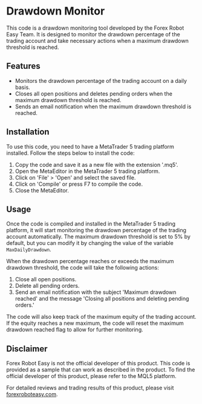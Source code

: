 # Drawdown Monitor

This code is a drawdown monitoring tool developed by the Forex Robot Easy Team. It is designed to monitor the drawdown percentage of the trading account and take necessary actions when a maximum drawdown threshold is reached.

## Features

- Monitors the drawdown percentage of the trading account on a daily basis.
- Closes all open positions and deletes pending orders when the maximum drawdown threshold is reached.
- Sends an email notification when the maximum drawdown threshold is reached.

## Installation

To use this code, you need to have a MetaTrader 5 trading platform installed. Follow the steps below to install the code:

1. Copy the code and save it as a new file with the extension '.mq5'.
2. Open the MetaEditor in the MetaTrader 5 trading platform.
3. Click on 'File' > 'Open' and select the saved file.
4. Click on 'Compile' or press F7 to compile the code.
5. Close the MetaEditor.

## Usage

Once the code is compiled and installed in the MetaTrader 5 trading platform, it will start monitoring the drawdown percentage of the trading account automatically. The maximum drawdown threshold is set to 5% by default, but you can modify it by changing the value of the variable `MaxDailyDrawdown`.

When the drawdown percentage reaches or exceeds the maximum drawdown threshold, the code will take the following actions:

1. Close all open positions.
2. Delete all pending orders.
3. Send an email notification with the subject 'Maximum drawdown reached' and the message 'Closing all positions and deleting pending orders.'

The code will also keep track of the maximum equity of the trading account. If the equity reaches a new maximum, the code will reset the maximum drawdown reached flag to allow for further monitoring.

## Disclaimer

Forex Robot Easy is not the official developer of this product. This code is provided as a sample that can work as described in the product. To find the official developer of this product, please refer to the MQL5 platform.

For detailed reviews and trading results of this product, please visit [forexroboteasy.com](https://forexroboteasy.com/forex-robot-review/drawdown-monitor-review-streamlined-forex-risk-management/).
